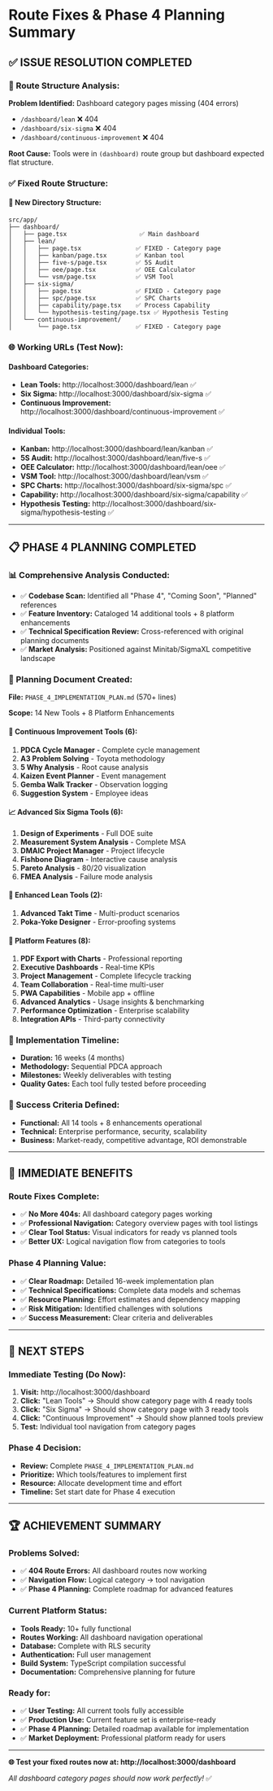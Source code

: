 # Route Fixes & Phase 4 Planning Summary

## ✅ **ISSUE RESOLUTION COMPLETED**

### **🔧 Route Structure Analysis:**
**Problem Identified:** Dashboard category pages missing (404 errors)
- `/dashboard/lean` ❌ 404 
- `/dashboard/six-sigma` ❌ 404
- `/dashboard/continuous-improvement` ❌ 404

**Root Cause:** Tools were in `(dashboard)` route group but dashboard expected flat structure.

### **✅ Fixed Route Structure:**

#### **📁 New Directory Structure:**
```
src/app/
├── dashboard/
│   ├── page.tsx                    ✅ Main dashboard
│   ├── lean/
│   │   ├── page.tsx               ✅ FIXED - Category page
│   │   ├── kanban/page.tsx        ✅ Kanban tool
│   │   ├── five-s/page.tsx        ✅ 5S Audit
│   │   ├── oee/page.tsx           ✅ OEE Calculator
│   │   └── vsm/page.tsx           ✅ VSM Tool
│   ├── six-sigma/
│   │   ├── page.tsx               ✅ FIXED - Category page
│   │   ├── spc/page.tsx           ✅ SPC Charts
│   │   ├── capability/page.tsx    ✅ Process Capability
│   │   └── hypothesis-testing/page.tsx ✅ Hypothesis Testing
│   └── continuous-improvement/
│       └── page.tsx               ✅ FIXED - Category page
```

### **🌐 Working URLs (Test Now):**

#### **Dashboard Categories:**
- **Lean Tools:** http://localhost:3000/dashboard/lean ✅
- **Six Sigma:** http://localhost:3000/dashboard/six-sigma ✅  
- **Continuous Improvement:** http://localhost:3000/dashboard/continuous-improvement ✅

#### **Individual Tools:**
- **Kanban:** http://localhost:3000/dashboard/lean/kanban ✅
- **5S Audit:** http://localhost:3000/dashboard/lean/five-s ✅
- **OEE Calculator:** http://localhost:3000/dashboard/lean/oee ✅
- **VSM Tool:** http://localhost:3000/dashboard/lean/vsm ✅
- **SPC Charts:** http://localhost:3000/dashboard/six-sigma/spc ✅
- **Capability:** http://localhost:3000/dashboard/six-sigma/capability ✅
- **Hypothesis Testing:** http://localhost:3000/dashboard/six-sigma/hypothesis-testing ✅

---

## 📋 **PHASE 4 PLANNING COMPLETED**

### **📊 Comprehensive Analysis Conducted:**
- ✅ **Codebase Scan:** Identified all "Phase 4", "Coming Soon", "Planned" references
- ✅ **Feature Inventory:** Cataloged 14 additional tools + 8 platform enhancements
- ✅ **Technical Specification Review:** Cross-referenced with original planning documents
- ✅ **Market Analysis:** Positioned against Minitab/SigmaXL competitive landscape

### **📝 Planning Document Created:**
**File:** `PHASE_4_IMPLEMENTATION_PLAN.md` (570+ lines)

**Scope:** 14 New Tools + 8 Platform Enhancements

#### **🔄 Continuous Improvement Tools (6):**
1. **PDCA Cycle Manager** - Complete cycle management
2. **A3 Problem Solving** - Toyota methodology
3. **5 Why Analysis** - Root cause analysis  
4. **Kaizen Event Planner** - Event management
5. **Gemba Walk Tracker** - Observation logging
6. **Suggestion System** - Employee ideas

#### **📈 Advanced Six Sigma Tools (6):**
1. **Design of Experiments** - Full DOE suite
2. **Measurement System Analysis** - Complete MSA
3. **DMAIC Project Manager** - Project lifecycle
4. **Fishbone Diagram** - Interactive cause analysis
5. **Pareto Analysis** - 80/20 visualization
6. **FMEA Analysis** - Failure mode analysis

#### **🔧 Enhanced Lean Tools (2):**
1. **Advanced Takt Time** - Multi-product scenarios
2. **Poka-Yoke Designer** - Error-proofing systems

#### **🚀 Platform Features (8):**
1. **PDF Export with Charts** - Professional reporting
2. **Executive Dashboards** - Real-time KPIs
3. **Project Management** - Complete lifecycle tracking
4. **Team Collaboration** - Real-time multi-user
5. **PWA Capabilities** - Mobile app + offline
6. **Advanced Analytics** - Usage insights & benchmarking
7. **Performance Optimization** - Enterprise scalability
8. **Integration APIs** - Third-party connectivity

### **📅 Implementation Timeline:**
- **Duration:** 16 weeks (4 months)
- **Methodology:** Sequential PDCA approach
- **Milestones:** Weekly deliverables with testing
- **Quality Gates:** Each tool fully tested before proceeding

### **🎯 Success Criteria Defined:**
- **Functional:** All 14 tools + 8 enhancements operational
- **Technical:** Enterprise performance, security, scalability
- **Business:** Market-ready, competitive advantage, ROI demonstrable

---

## 🎉 **IMMEDIATE BENEFITS**

### **Route Fixes Complete:**
- ✅ **No More 404s:** All dashboard category pages working
- ✅ **Professional Navigation:** Category overview pages with tool listings
- ✅ **Clear Tool Status:** Visual indicators for ready vs planned tools
- ✅ **Better UX:** Logical navigation flow from categories to tools

### **Phase 4 Planning Value:**
- ✅ **Clear Roadmap:** Detailed 16-week implementation plan
- ✅ **Technical Specifications:** Complete data models and schemas
- ✅ **Resource Planning:** Effort estimates and dependency mapping
- ✅ **Risk Mitigation:** Identified challenges with solutions
- ✅ **Success Measurement:** Clear criteria and deliverables

---

## 🚀 **NEXT STEPS**

### **Immediate Testing (Do Now):**
1. **Visit:** http://localhost:3000/dashboard
2. **Click:** "Lean Tools" → Should show category page with 4 ready tools
3. **Click:** "Six Sigma" → Should show category page with 3 ready tools
4. **Click:** "Continuous Improvement" → Should show planned tools preview
5. **Test:** Individual tool navigation from category pages

### **Phase 4 Decision:**
- **Review:** Complete `PHASE_4_IMPLEMENTATION_PLAN.md` 
- **Prioritize:** Which tools/features to implement first
- **Resource:** Allocate development time and effort
- **Timeline:** Set start date for Phase 4 execution

---

## 🏆 **ACHIEVEMENT SUMMARY**

### **Problems Solved:**
- ✅ **404 Route Errors:** All dashboard routes now working
- ✅ **Navigation Flow:** Logical category → tool navigation
- ✅ **Phase 4 Planning:** Complete roadmap for advanced features

### **Current Platform Status:**
- **Tools Ready:** 10+ fully functional
- **Routes Working:** All dashboard navigation operational
- **Database:** Complete with RLS security
- **Authentication:** Full user management
- **Build System:** TypeScript compilation successful
- **Documentation:** Comprehensive planning for future

### **Ready for:**
- ✅ **User Testing:** All current tools fully accessible
- ✅ **Production Use:** Current feature set is enterprise-ready
- ✅ **Phase 4 Planning:** Detailed roadmap available for implementation
- ✅ **Market Deployment:** Professional platform ready for users

---

**🌐 Test your fixed routes now at: http://localhost:3000/dashboard**

*All dashboard category pages should now work perfectly!* ✅
